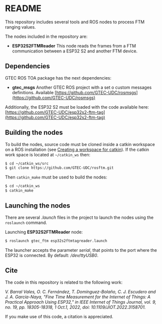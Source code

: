 # README

This repository includes several tools and ROS nodes to process FTM ranging values.

The nodes included in the repository are:

* **ESP32S2FTMReader** This node reads the frames from a FTM communication between a ESP32 S2 and another FTM device. 

## Dependencies

GTEC ROS TOA package has the next dependencies:

* **gtec_msgs** Another GTEC ROS project with a set o custom messages definitions. Available [https://github.com/GTEC-UDC/rosmsgs](https://github.com/GTEC-UDC/rosmsgs)

Additionally, the ESP32 S2 must be loaded with the code available here: [https://github.com/GTEC-UDC/esp32s2-ftm-tag](https://github.com/GTEC-UDC/esp32s2-ftm-tag)

## Building the nodes

To build the nodes, source code must be cloned inside a catkin workspace on a ROS installation (see [Creating a workspace for catkin](http://wiki.ros.org/catkin/Tutorials/create_a_workspace)). If the catkin work space is located at ```~/catkin_ws``` then:

```bash
$ cd ~/catkin_ws/src
$ git clone https://github.com/GTEC-UDC/rosftm.git
```

Then ```catkin_make``` must be used to build the nodes:

```bash
$ cd ~/catkin_ws
$ catkin_make
```

## Launching the nodes

There are several *.launch* files in the project to launch the nodes using the ```roslaunch``` command. 

Launching **ESP32S2FTMReader** node:

```bash
$ roslaunch gtec_ftm esp32s2ftmtagreader.launch
```

The launcher accepts the parameter *serial*, that points to the port where the ESP32 is connected. By default: */dev/ttyUSB0*.

## Cite

The code in this repository is related to the following work:

*V. Barral Vales, O. C. Fernández, T. Domínguez-Bolaño, C. J. Escudero and J. A. García-Naya, "Fine Time Measurement for the Internet of Things: A Practical Approach Using ESP32," in IEEE Internet of Things Journal, vol. 9, no. 19, pp. 18305-18318, 1 Oct.1, 2022, doi: 10.1109/JIOT.2022.3158701.* 

If you make use of this code, a citation is appreciated.

